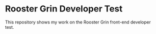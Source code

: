 # Rooster Grin Developer Test
This repository shows my work on the Rooster Grin front-end developer test.

